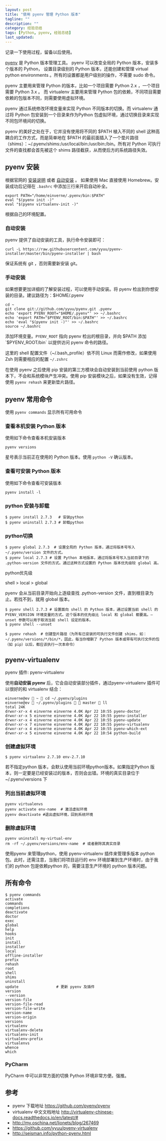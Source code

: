 ```yaml
---
layout: post
title: "使用 pyenv 管理 Python 版本"
tagline: ""
description: ""
category: 经验总结
tags: [Python, pyenv, 经验总结]
last_updated: 
---
```


记录一下使用过程，留备以后使用。

[pyenv](https://github.com/yyuu/pyenv) 是 Python 版本管理工具。 pyenv 可以改变全局的 Python 版本，安装多个版本的 Python， 设置目录级别的 Python 版本，还能创建和管理 virtual python environments 。所有的设置都是用户级别的操作，不需要 sudo 命令。

pyenv 主要用来管理 Python 的版本，比如一个项目需要 Python 2.x ，一个项目需要 Python 3.x 。 而 virtualenv 主要用来管理 Python 包的依赖，不同项目需要依赖的包版本不同，则需要使用虚拟环境。

pyenv 通过系统修改环境变量来实现 Python 不同版本的切换。而 virtualenv 通过将 Python 包安装到一个目录来作为Python 包虚拟环境，通过切换目录来实现不同包环境间的切换。

pyenv 的美好之处在于，它并没有使用将不同的 $PATH 植入不同的 shell 这种高耦合的工作方式，而是简单地在 $PATH 的最前面插入了一个垫片路径（shims）：~/.pyenv/shims:/usr/local/bin:/usr/bin:/bin。所有对 Python 可执行文件的查找都会首先被这个 shims 路径截获，从而使后方的系统路径失效。

## pyenv 安装

根据官网的 [安装说明](https://github.com/yyuu/pyenv#installation)  或者 [自动安装](https://github.com/yyuu/pyenv-installer) 。 如果使用 Mac 直接使用 Homebrew。安装成功后记得在 `.bashrc` 中添加三行来开启自动补全。

    export PATH="/home/einverne/.pyenv/bin:$PATH"
    eval "$(pyenv init -)"
    eval "$(pyenv virtualenv-init -)"

根据自己的环境配置。

### 自动安装

pyenv 提供了自动安装的工具，执行命令安装即可：

    curl -L https://raw.githubusercontent.com/yyuu/pyenv-installer/master/bin/pyenv-installer | bash

保证系统有 git ，否则需要新安装 git。


### 手动安装

如果想要更加详细的了解安装过程，可以使用手动安装。将 pyenv 检出到你想安装的目录。建议路径为：$HOME/.pyenv

    cd ~
    git clone git://github.com/yyuu/pyenv.git .pyenv
    echo 'export PYENV_ROOT="$HOME/.pyenv"' >> ~/.bashrc
    echo 'export PATH="$PYENV_ROOT/bin:$PATH"' >> ~/.bashrc
    echo 'eval "$(pyenv init -)"' >> ~/.bashrc
    source ~/.bashrc

添加环境变量。`PYENV_ROOT` 指向 pyenv 检出的根目录，并向 $PATH 添加 `$PYENV_ROOT/bin` 以提供访问 pyenv 命令的路径。

这里的 shell 配置文件（~/.bash_profile）依不同 Linux 而需作修改，如果使用 Zsh 则需要相应的配置 `~/.zshrc`

在使用 pyenv 之后使用 pip 安装的第三方模块会自动安装到当前使用 python 版本下，不会和系统模块产生冲突。使用 pip 安装模块之后，如果没有生效，记得使用 `pyenv rehash` 来更新垫片路径。

## pyenv 常用命令

使用 `pyenv commands` 显示所有可用命令



### 查看本机安装 Python 版本
使用如下命令查看本机安装版本

	pyenv versions

星号表示当前正在使用的 Python 版本。使用 `python -V` 确认版本。

### 查看可安装 Python 版本
使用如下命令查看可安装版本

	pyenv install -l

### python 安装与卸载

	$ pyenv install 2.7.3   # 安装python
	$ pyenv uninstall 2.7.3 # 卸载python


### python切换

	$ pyenv global 2.7.3  # 设置全局的 Python 版本，通过将版本号写入 ~/.pyenv/version 文件的方式。
	$ pyenv local 2.7.3 # 设置 Python 本地版本，通过将版本号写入当前目录下的 .python-version 文件的方式。通过这种方式设置的 Python 版本优先级较 global 高。


python优先级

shell > local > global

pyenv 会从当前目录开始向上逐级查找 .python-version 文件，直到根目录为止。若找不到，就用 global 版本。

	$ pyenv shell 2.7.3 # 设置面向 shell 的 Python 版本，通过设置当前 shell 的 PYENV_VERSION 环境变量的方式。这个版本的优先级比 local 和 global 都要高。–unset 参数可以用于取消当前 shell 设定的版本。
	$ pyenv shell --unset

	$ pyenv rehash  # 创建垫片路径（为所有已安装的可执行文件创建 shims，如：~/.pyenv/versions/*/bin/*，因此，每当你增删了 Python 版本或带有可执行文件的包（如 pip）以后，都应该执行一次本命令）

## pyenv-virtualenv

pyenv 插件: pyenv-virtualenv

使用**自动安装 pyenv** 后，它会自动安装部分插件，通过pyenv-virtualenv 插件可以很好的和 virtualenv 结合：

    einverne@ev  ~  cd ~/.pyenv/plugins
    einverne@ev  ~/.pyenv/plugins   master  ll
    total 24K
    drwxr-xr-x 4 einverne einverne 4.0K Apr 22 10:55 pyenv-doctor
    drwxr-xr-x 5 einverne einverne 4.0K Apr 22 10:55 pyenv-installer
    drwxr-xr-x 4 einverne einverne 4.0K Apr 22 10:55 pyenv-update
    drwxr-xr-x 7 einverne einverne 4.0K Apr 22 10:55 pyenv-virtualenv
    drwxr-xr-x 4 einverne einverne 4.0K Apr 22 10:55 pyenv-which-ext
    drwxr-xr-x 5 einverne einverne 4.0K Apr 22 10:54 python-build


### 创建虚拟环境

	$ pyenv virtualenv 2.7.10 env-2.7.10

若不指定python 版本，会默认使用当前环境python版本。如果指定Python 版本，则一定要是已经安装过的版本，否则会出错。环境的真实目录位于 ~/.pyenv/versions 下


### 列出当前虚拟环境

	pyenv virtualenvs
	pyenv activate env-name  # 激活虚拟环境
	pyenv deactivate #退出虚拟环境，回到系统环境


### 删除虚拟环境

	pyenv uninstall my-virtual-env
    rm -rf ~/.pyenv/versions/env-name  # 或者删除其真实目录


使用pyenv 来管理python，使用 pyenv-virtualenv 插件来管理多版本 python包。此时，还需注意，当我们将项目运行的 env 环境部署到生产环境时，由于我们的 python 包是依赖python 的，需要注意生产环境的 python 版本问题。



## 所有命令

	$ pyenv commands
    activate
    commands
    completions
    deactivate
    doctor
    exec
    global
    help
    hooks
    init
    install
    installer
    local
    offline-installer
    prefix
    rehash
    root
    shell
    shims
    uninstall
    update                 # 更新 pyenv 及插件
    version
    --version
    version-file
    version-file-read
    version-file-write
    version-name
    version-origin
    versions
    virtualenv
    virtualenv-delete
    virtualenv-init
    virtualenv-prefix
    virtualenvs
    whence
    which

### PyCharm

PyCharm 中可以非常方面的切换 Python 环境非常方便。强推。



## 参考

- pyenv 下载地址 <https://github.com/pyenv/pyenv>
- virtualenv 中文文档地址 <http://virtualenv-chinese-docs.readthedocs.io/en/latest/#>
- http://my.oschina.net/lionets/blog/267469
- https://github.com/yyuu/pyenv-virtualenv
- http://seisman.info/python-pyenv.html
